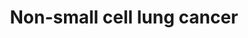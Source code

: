 ---
annotations:
- id: DOID:3908
  parent: disease of cellular proliferation
  type: Disease Ontology
  value: lung non-small cell carcinoma
- id: DOID:1324
  parent: disease of cellular proliferation
  type: Disease Ontology
  value: lung cancer
- id: PW:0000605
  parent: disease pathway
  type: Pathway Ontology
  value: cancer pathway
- id: DOID:1749
  parent: disease of cellular proliferation
  type: Disease Ontology
  value: squamous cell carcinoma
- id: CL:0002328
  parent: animal cell
  type: Cell Type Ontology
  value: bronchial epithelial cell
- id: DOID:4556
  parent: disease of cellular proliferation
  type: Disease Ontology
  value: lung large cell carcinoma
- id: PW:0000013
  parent: disease pathway
  type: Pathway Ontology
  value: disease pathway
- id: DOID:3910
  parent: disease of cellular proliferation
  type: Disease Ontology
  value: lung adenocarcinoma
- id: PW:0000703
  parent: disease pathway
  type: Pathway Ontology
  value: lung cancer pathway
authors:
- Khanspers
- AlexanderPico
- Egonw
- Fehrhart
- Finterly
- Eweitz
citedin:
- link: PMC9114890
  title: 'Precision Oncology: Artificial Intelligence and DNA Methylation Analysis
    of Circulating Cell-Free DNA for Lung Cancer Detection (2022)'
- link: PMC9614744
  title: Shared mechanisms and crosstalk of COVID-19 and osteoporosis via vitamin
    D (2022)
communities:
- CPTAC
- Diseases
description: 'Non-small cell lung cancer (NSCLC) represents 85% of lung cancer and
  is defined as any type of epithelial lung cancer that is _not_ small cell carcinoma,
  including squamous cell (SCC), adeno (AC) and large-cell carcinoma.  Mutations in
  NSCLC: KRAS (mutated in ~29% of NSCLC patients) inactivates its GTPase activity
  and the p21-RAS protein continuously transmits growth signals to the nucleus.  Mutations
  or overexpression of EGFR (~22% of NSCLC patients) leads to increased proliferation.  The
  abnormal fusion of EML4-ALK (~5% of NSCLC patients) leads to constitutive ALK activation,
  which causes cell proliferation, invasion, and inhibition of apoptosis.  Inactivating
  mutation of p53 (~50% of NSCLC patients) leads to reduced apoptosis and proliferation.  The
  protein encoded by the p16INK4a, CDKN2A, inhibits formation of CDK-cyclin-D complexes
  by competitive binding of CDK4 and CDK6. p16INK4a is mutated in ~12% of NSCLC patients,
  which leads to a loss of this inhibitory effect.  RARB is a nuclear retinoic acid
  receptor whose function is often lost in NSCLC, leading to a loss of cell growth
  control.   This pathway was developed based on [KEGG](https://www.kegg.jp/dbget-bin/www_bget?pathway+map05223).
  Phosphorylation sites were added based on information from [PhosphoSitePlus (R)](https://www.phosphosite.org).'
last-edited: 2025-08-01
ndex: 201c6ce2-8b6a-11eb-9e72-0ac135e8bacf
organisms:
- Homo sapiens
redirect_from:
- /index.php/Pathway:WP4255
- /instance/WP4255
- /instance/WP4255_r140137
revision: r140137
schema-jsonld:
- '@context': https://schema.org/
  '@id': https://wikipathways.github.io/pathways/WP4255.html
  '@type': Dataset
  creator:
    '@type': Organization
    name: WikiPathways
  description: 'Non-small cell lung cancer (NSCLC) represents 85% of lung cancer and
    is defined as any type of epithelial lung cancer that is _not_ small cell carcinoma,
    including squamous cell (SCC), adeno (AC) and large-cell carcinoma.  Mutations
    in NSCLC: KRAS (mutated in ~29% of NSCLC patients) inactivates its GTPase activity
    and the p21-RAS protein continuously transmits growth signals to the nucleus.  Mutations
    or overexpression of EGFR (~22% of NSCLC patients) leads to increased proliferation.  The
    abnormal fusion of EML4-ALK (~5% of NSCLC patients) leads to constitutive ALK
    activation, which causes cell proliferation, invasion, and inhibition of apoptosis.  Inactivating
    mutation of p53 (~50% of NSCLC patients) leads to reduced apoptosis and proliferation.  The
    protein encoded by the p16INK4a, CDKN2A, inhibits formation of CDK-cyclin-D complexes
    by competitive binding of CDK4 and CDK6. p16INK4a is mutated in ~12% of NSCLC
    patients, which leads to a loss of this inhibitory effect.  RARB is a nuclear
    retinoic acid receptor whose function is often lost in NSCLC, leading to a loss
    of cell growth control.   This pathway was developed based on [KEGG](https://www.kegg.jp/dbget-bin/www_bget?pathway+map05223).
    Phosphorylation sites were added based on information from [PhosphoSitePlus (R)](https://www.phosphosite.org).'
  keywords:
  - AKT1
  - AKT2
  - AKT3
  - ALK
  - ARAF
  - BAD
  - BAK1
  - BAX
  - BID
  - BRAF
  - Binimetinib
  - CASP3
  - CASP8
  - CASP9
  - CCND1
  - CDK4
  - CDK6
  - CDKN1A
  - CDKN2A
  - CRABP1
  - CRABP2
  - CYCS
  - Ca²⁺
  - Cobimetinib
  - DAG
  - DDB2
  - E2F1
  - E2F2
  - E2F3
  - EGF
  - EGFR
  - EML4
  - ERBB2
  - FHIT
  - FOXO3
  - GADD45A
  - GADD45B
  - GADD45G
  - GRB2
  - HRAS
  - IP3
  - JAK3
  - KRAS
  - MAP2K1
  - MAP2K2
  - MAPK1
  - MAPK3
  - NRAS
  - Omacetaxinemepesuccinate
  - PDK1
  - PIK3CA
  - PIK3CB
  - PIK3CD
  - PIK3R1
  - PIK3R2
  - PIK3R3
  - PIP3
  - PLCG1
  - PLCG2
  - POLK
  - PRKCA
  - PRKCB
  - PRKCG
  - Pimasertib
  - RAF1
  - RARB
  - RASSF1
  - RASSF5
  - RB1
  - RXRA
  - RXRB
  - RXRG
  - Retinoic acid
  - SOS1
  - SOS2
  - STAT3
  - STAT5A
  - STAT5B
  - STK4
  - Selumetinib
  - TGFA
  - TP53
  - Trametinib
  license: CC0
  name: Non-small cell lung cancer
seo: CreativeWork
title: Non-small cell lung cancer
wpid: WP4255
---